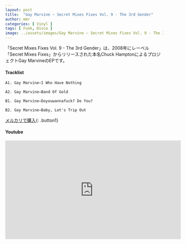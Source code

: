 ```yaml
---
layout: post
title:  "Gay Marvine – Secret Mixes Fixes Vol. 9 - The 3rd Gender"
author: mmr
categories: [ Vinyl ]
tags: [ Funk, Disco ]
image: ../assets/images/Gay Marvine – Secret Mixes Fixes Vol. 9 - The 3rd Gender.jpg
---
```


「Secret Mixes Fixes Vol. 9 - The 3rd Gender」は、2008年にレーベル「Secret Mixes Fixes」からリリースされた本名Chuck HamptonによるプロジェクトGay MarvineのEPです。

#### Tracklist
```md
A1. Gay Marvine–I Who Have Nothing

A2. Gay Marvine–Band Of Gold

B1. Gay Marvine–Doyouwannafuck? Do You?

B2. Gay Marvine–Baby, Let's Trip Out
```

[メルカリで購入](https://jp.mercari.com/item/m65896255728?afid=6142608987){: .button1}

#### Youtube
<iframe width="560" height="315" src="https://www.youtube.com/embed/gjHh_jFVC8Y?si=s8g6QZTe_Qk3k8mG" title="YouTube video player" frameborder="0" allow="accelerometer; autoplay; clipboard-write; encrypted-media; gyroscope; picture-in-picture; web-share" referrerpolicy="strict-origin-when-cross-origin" allowfullscreen></iframe>